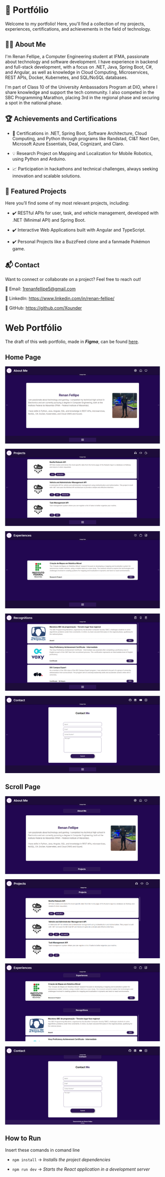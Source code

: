 # 📌 Portfólio 

Welcome to my portfolio! Here, you'll find a collection of my projects, experiences, certifications, and achievements in the field of technology.

## 🧑‍💻 About Me

I'm Renan Fellipe, a Computer Engineering student at IFMA, passionate about technology and software development. I have experience in backend and full-stack development, with a focus on .NET, Java, Spring Boot, C#, and Angular, as well as knowledge in Cloud Computing, Microservices, REST APIs, Docker, Kubernetes, and SQL/NoSQL databases.

I'm part of Class 10 of the University Ambassadors Program at DIO, where I share knowledge and support the tech community. I also competed in the SBC Programming Marathon, placing 3rd in the regional phase and securing a spot in the national phase.

## 🏆 Achievements and Certifications

- 📜 Certifications in .NET, Spring Boot, Software Architecture, Cloud Computing, and Python through programs like Randstad, CI&T Next Gen, Microsoft Azure Essentials, Deal, Cognizant, and Claro.

- 💡 Research Project on Mapping and Localization for Mobile Robotics, using Python and Arduino.

- 📈 Participation in hackathons and technical challenges, always seeking innovation and scalable solutions.

## 🚀 Featured Projects
Here you’ll find some of my most relevant projects, including:

- ✔️ RESTful APIs for user, task, and vehicle management, developed with .NET (Minimal API) and Spring Boot.

- ✔️ Interactive Web Applications built with Angular and TypeScript.

- ✔️ Personal Projects like a BuzzFeed clone and a fanmade Pokémon game.

## 📬 Contact

Want to connect or collaborate on a project? Feel free to reach out!

📧 Email: 1renanfellipe5@gmail.com

🔗 LinkedIn: https://www.linkedin.com/in/renan-fellipe/

🐙 GitHub: https://github.com/Xounder


# Web Portfólio

The draft of this web portfolio, made in ***Figma***, can be found [here](https://www.figma.com/design/ftce0BXRJQSJXE3HjsqYGD/Portfolio?node-id=0-1&t=FJNZjil7Wk8QCEn7-1).

## Home Page

![About Me](screenshots/about-me.png)

![Projects](screenshots/projects.png)

![Experiences](screenshots/experiences.png)

![Experiences](screenshots/recognitions.png)

![Contact](screenshots/contact.png)


## Scroll Page

![About Me](screenshots/about-me-scroll.png)

![Projects](screenshots/projects-scroll.png)

![Experiences](screenshots/experiences_recognitions-scroll.png)

![Contact](screenshots/contact-scroll.png)

## How to Run

Insert these comands in comand line

- `npm install` -> _Installs the project dependencies_

- `npm run dev` -> _Starts the React application in a development server_
